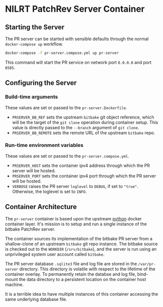 # NILRT PatchRev Server Container

## Starting the Server

The PR server can be started with sensible defaults through the normal `docker-compose up` workflow.

```bash
docker-compose -f pr-server.compose.yml up pr-server
```

This command will start the PR service on network port `0.0.0.0` and port `8585`.

## Configuring the Server

### Build-time arguments

These values are set or passed to the `pr-server.Dockerfile`.

* `PRSERVER_BB_REF` sets the upstream `bitbake` git object reference, which will be the target of the `git clone` operation during container setup. This value is directly passed to the `--branch` argument of `git clone`.
* `PRSERVER_BB_REMOTE` sets the remote URL of the upstream `bitbake` repo.

### Run-time environment variables

These values are set or passed to the `pr-server.compose.yml`.

* `PRSERVER_HOST` sets the container ipv4 address through which the PR server will be hosted.
* `PRSERVER_PORT` sets the container ipv4 port through which the PR server will be hosted.
* `VERBOSE` raises the PR server `loglevel` to `DEBUG`, if set to `"true"`. Otherwise, the loglevel is set to `INFO`.

## Container Architecture

The `pr-server` container is based upon the upstream [python](https://hub.docker.com/_/python) docker container layer. It's mission is to setup and run a single instance of the bitbake PatchRev server.

The container sources its implementation of the bitbake PR server from a shallow-clone of an upstream `bitbake` git repo instance. The bitbake source is checked out to the `WORKDIR` (`/srv/bitbake`), and the server is run using an unprivileged system user account called `bitbake`.

The PR server database `.sqlite3` file and log file are stored in the `/var/pr-server` directory. This directory is volatile with respect to the lifetime of the container overlay. To permanently retain the databse and log file, bind-mount the data directory to a persistent location on the container host machine.

It is a terrible idea to have multiple instances of this container accessing the same underlying database file.
